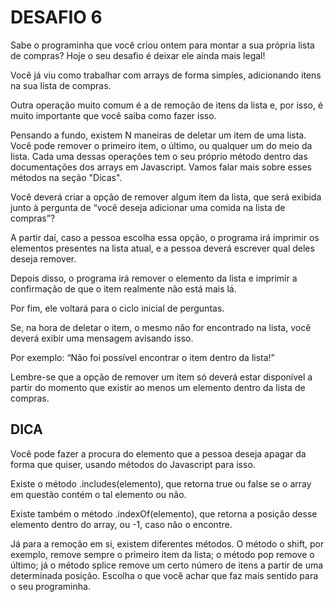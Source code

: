 # DESAFIO 6

Sabe o programinha que você criou ontem para montar a sua própria lista de compras? Hoje o seu desafio é deixar ele ainda mais legal!

Você já viu como trabalhar com arrays de forma simples, adicionando itens na sua lista de compras.

Outra operação muito comum é a de remoção de itens da lista e, por isso, é muito importante que você saiba como fazer isso.

Pensando a fundo, existem N maneiras de deletar um item de uma lista. Você pode remover o primeiro item, o último, ou qualquer um do meio da lista. Cada uma dessas operações tem o seu próprio método dentro das documentações dos arrays em Javascript. Vamos falar mais sobre esses métodos na seção "Dicas".

Você deverá criar a opção de remover algum item da lista, que será exibida junto à pergunta de “você deseja adicionar uma comida na lista de compras”?

A partir daí, caso a pessoa escolha essa opção, o programa irá imprimir os elementos presentes na lista atual, e a pessoa deverá escrever qual deles deseja remover.

Depois disso, o programa irá remover o elemento da lista e imprimir a confirmação de que o item realmente não está mais lá.

Por fim, ele voltará para o ciclo inicial de perguntas.

Se, na hora de deletar o item, o mesmo não for encontrado na lista, você deverá exibir uma mensagem avisando isso.

Por exemplo: “Não foi possível encontrar o item dentro da lista!”

Lembre-se que a opção de remover um item só deverá estar disponível a partir do momento que existir ao menos um elemento dentro da lista de compras.

## DICA
Você pode fazer a procura do elemento que a pessoa deseja apagar da forma que quiser, usando métodos do Javascript para isso.

Existe o método .includes(elemento), que retorna true ou false se o array em questão contém o tal elemento ou não.

Existe também o método .indexOf(elemento), que retorna a posição desse elemento dentro do array, ou -1, caso não o encontre.

Já para a remoção em si, existem diferentes métodos. O método o shift, por exemplo, remove sempre o primeiro item da lista; o método pop remove o último; já o método splice remove um certo número de itens a partir de uma determinada posição. Escolha o que você achar que faz mais sentido para o seu programinha.